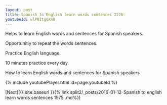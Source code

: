 ```yaml
---
layout: post
title: Spanish to English learn words sentences 2226 
youtubeId: wlP0ItgGXn0
---
```

 
 
Helps to learn English words and sentences for Spanish speakers.

Opportunitiy to repeat the words sentences. 

Practice English language. 
 
10 minutes practice every day. 
 
How to learn English words and sentences for Spanish speakers 
 
{% include youtubePlayer.html id=page.youtubeId %}
 
 
[Next]({{ site.baseurl }}{% link  split2/_posts/2016-01-12-Spanish to english learn words sentences 1975 .md%})
 
